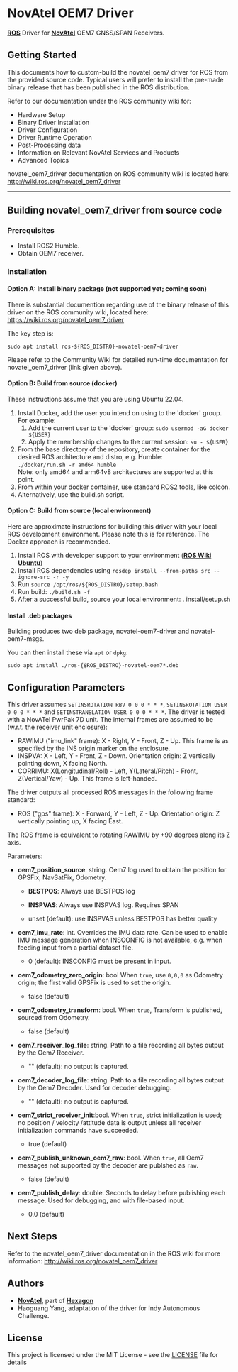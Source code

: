 # NovAtel OEM7 Driver
[**ROS**](https://www.ros.org) Driver for [**NovAtel**](https://www.novatel.com) OEM7 GNSS/SPAN Receivers.  

## Getting Started
This documents how to custom-build the novatel_oem7_driver for ROS from the provided source code. Typical users will prefer to 
install the pre-made binary release that has been published in the ROS distribution.

Refer to our documentation under the ROS community wiki for:
 * Hardware Setup
 * Binary Driver Installation
 * Driver Configuration
 * Driver Runtime Operation
 * Post-Processing data
 * Information on Relevant NovAtel Services and Products
 * Advanced Topics

novatel_oem7_driver documentation on ROS community wiki is located here:
http://wiki.ros.org/novatel_oem7_driver

<HR>

## Building novatel_oem7_driver from source code
### Prerequisites
* Install ROS2 Humble.
* Obtain OEM7 receiver.


### Installation
#### Option A: Install binary package (not supported yet; coming soon)
There is substantial documention regarding use of the binary release of this driver on the ROS community wiki, located here:
https://wiki.ros.org/novatel_oem7_driver

The key step is:
```
sudo apt install ros-${ROS_DISTRO}-novatel-oem7-driver
```

Please refer to the Community Wiki for detailed run-time documentation for novatel_oem7_driver (link given above).


#### Option B: Build from source (docker)
These instructions assume that you are using Ubuntu 22.04.

1. Install Docker, add the user you intend on using to the 'docker' group. For example:
   1. Add the current user to the 'docker' group: `sudo usermod -aG docker ${USER}`
   1. Apply the membership changes to the current session: `su - ${USER}`
1. From the base directory of the repository, create container for the desired ROS architecture and distro, e.g. Humble:  
   `./docker/run.sh -r amd64 humble`  
   Note: only amd64 and arm64v8 architectures are supported at this point.  
1. From within your docker container, use standard ROS2 tools, like colcon.
1. Alternatively, use the build.sh script.

#### Option C: Build from source (local environment)
Here are approximate instructions for building this driver with your local ROS development environment. Please note this is for reference. The Docker approach is recommended.

1. Install ROS with developer support to your environment ([**ROS Wiki Ubuntu**](http://wiki.ros.org/Installation/Ubuntu))
1. Install ROS dependencies using `rosdep install --from-paths src --ignore-src -r -y`
1. Run `source /opt/ros/${ROS_DISTRO}/setup.bash`
1. Run build: `./build.sh -f`
1. After a successful build, source your local environment: . install/setup.sh

#### Install .deb packages 
Building produces two deb package, novatel-oem7-driver and novatel-oem7-msgs.

You can then install these via `apt` or `dpkg`:
```
sudo apt install ./ros-{$ROS_DISTRO}-novatel-oem7*.deb
```

## Configuration Parameters
This driver assumes `SETINSROTATION RBV 0 0 0 * * *`, `SETINSROTATION USER 0 0 0 * * *` and `SETINSTRANSLATION USER 0 0 0 * * *`. The driver is tested with a NovATel PwrPak 7D unit. The internal frames are assumed to be (w.r.t. the receiver unit enclosure):
- RAWIMU ("imu_link" frame): X - Right, Y - Front, Z - Up. This frame is as specified by the INS origin marker on the enclosure.
- INSPVA: X - Left, Y - Front, Z - Down. Orientation origin: Z vertically pointing down, X facing North.
- CORRIMU: X(Longitudinal/Roll) - Left, Y(Lateral/Pitch) - Front, Z(Vertical/Yaw) - Up. This frame is left-handed.

The driver outputs all processed ROS messages in the following frame standard:
- ROS ("gps" frame): X - Forward, Y - Left, Z - Up. Orientation origin: Z vertically pointing up, X facing East.

The ROS frame is equivalent to rotating RAWIMU by +90 degrees along its Z axis.

Parameters:
* **oem7_position_source**: string.
  Oem7 log used to obtain the position for GPSFix, NavSatFix, Odometry.

  * **BESTPOS**: Always use BESTPOS log

  * **INSPVAS**: Always use INSPVAS log. Requires SPAN

  * unset (default): use INSPVAS unless BESTPOS has better quality

* **oem7_imu_rate**: int.
  Overrides the IMU data rate. Can be used to enable IMU message generation when INSCONFIG is not available, e.g. when feeding input from a partial dataset file.

  * 0 (default): INSCONFIG must be present in input.

* **oem7_odometry_zero_origin**: bool
  When `true`, use `0,0,0` as Odometry origin; the first valid GPSFix is used to set the origin.

  - false (default)

* **oem7_odometry_transform**: bool.
  When `true`, Transform is published, sourced from Odometry. 

  * false (default)

* **oem7_receiver_log_file**: string.
  Path to a file recording all bytes output by the Oem7 Receiver.

  * "" (default): no output is captured.

* **oem7_decoder_log_file**: string.
  Path to a file recording all bytes output by the Oem7 Decoder. Used for decoder debugging.

  * "" (default): no output is captured.

* **oem7_strict_receiver_init**:bool.
  When `true`, strict initialization is used; no position / velocity /attitude data is output unless all receiver initialization commands have succeeded.

  * true (default)

* **oem7_publish_unknown_oem7_raw**: bool.
  When `true`, all Oem7 messages not supported by the decoder are publshed as `raw`.

  * false (default)

* **oem7_publish_delay**: double.
  Seconds to delay before publishing each message. Used for debugging, and with file-based input.

  * 0.0 (default)

## Next Steps
Refer to the novatel_oem7_driver documentation in the ROS wiki for more information:
http://wiki.ros.org/novatel_oem7_driver


## Authors

* [**NovAtel**](https://www.novatel.com), part of [**Hexagon**](https://hexagon.com)
* Haoguang Yang, adaptation of the driver for Indy Autonomous Challenge.


## License

This project is licensed under the MIT License - see the [LICENSE](LICENSE) file for details


